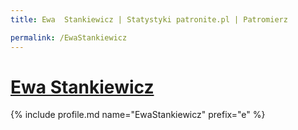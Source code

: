 ```yaml
---
title: Ewa  Stankiewicz | Statystyki patronite.pl | Patromierz

permalink: /EwaStankiewicz
---
```


# [Ewa  Stankiewicz](https://patronite.pl/EwaStankiewicz)

{% include profile.md name="EwaStankiewicz" prefix="e" %}
